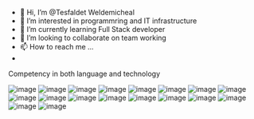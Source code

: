 - 👋 Hi, I’m @Tesfaldet Weldemicheal 
- 👀 I’m interested in programmring and IT infrastructure
- 🌱 I’m currently learning Full Stack developer
- 💞️ I’m looking to collaborate on team working
- 📫 How to reach me ...
- 
Competency in both language and technology

![image](https://user-images.githubusercontent.com/91988442/215343013-f3f375e3-de09-4625-9dcf-4dd6b41c8216.png)
![image](https://user-images.githubusercontent.com/91988442/214803404-96525195-0bb7-45e1-a94d-b2f8b5362539.png)
![image](https://user-images.githubusercontent.com/91988442/214803459-f9a5cc68-2918-4efe-b610-21a409b124b9.png)
![image](https://user-images.githubusercontent.com/91988442/214803497-8760df15-c1b8-4a8c-8252-9b4bdfbbcda3.png)
![image](https://user-images.githubusercontent.com/91988442/214803538-933fc2b3-c899-4991-9129-b2cfd38f29d2.png)
![image](https://user-images.githubusercontent.com/91988442/214803558-e6fd1bb8-f901-4e85-8433-278494248eff.png)
![image](https://user-images.githubusercontent.com/91988442/214519518-3093b98a-fc44-4aad-b706-313885135a0b.png)
![image](https://user-images.githubusercontent.com/91988442/214805111-c6c3469f-c1c2-475d-8ccc-f7daf2cc2001.png)
![image](https://user-images.githubusercontent.com/91988442/214805169-546b6cd8-aa5f-4345-87eb-c4d0df12260a.png)
![image](https://user-images.githubusercontent.com/91988442/214805206-8473693b-08a3-4cf0-84e0-b644aac64cb1.png)
![image](https://user-images.githubusercontent.com/91988442/214805246-69737bec-d6a1-4bee-a435-cb3f80c100ac.png)
![image](https://user-images.githubusercontent.com/91988442/214805315-288d6240-ff29-4b4a-9246-f9092dca3648.png)
![image](https://user-images.githubusercontent.com/91988442/214801944-f793f49b-f107-430f-9441-7d9b7227c790.png)
![image](https://user-images.githubusercontent.com/91988442/214806049-3fb940e6-7092-4155-b33d-bc5c6bf82fe6.png)
![image](https://user-images.githubusercontent.com/91988442/214806088-6fbcb713-5954-48a1-ab2a-52db412e3f10.png)
![image](https://user-images.githubusercontent.com/91988442/214806124-bc1ada99-dc2f-42dc-9a89-0662d4a58ddc.png)
![image](https://user-images.githubusercontent.com/91988442/214806170-357c9eec-eaa6-4d62-bd85-1375060caa93.png)
![image](https://user-images.githubusercontent.com/91988442/215343029-84afd038-5582-489c-9b9d-93d517a4dc92.png)






















<!---
Tesfaldet1/Tesfaldet1 is a ✨ special ✨ repository because its `README.md` (this file) appears on your GitHub profile.
You can click the Preview link to take a look at your changes.
--->
